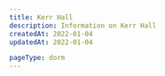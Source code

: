 ```yaml
---
title: Kerr Hall
description: Information on Kerr Hall
createdAt: 2022-01-04
updatedAt: 2022-01-04

pageType: dorm
---
```

  
  
